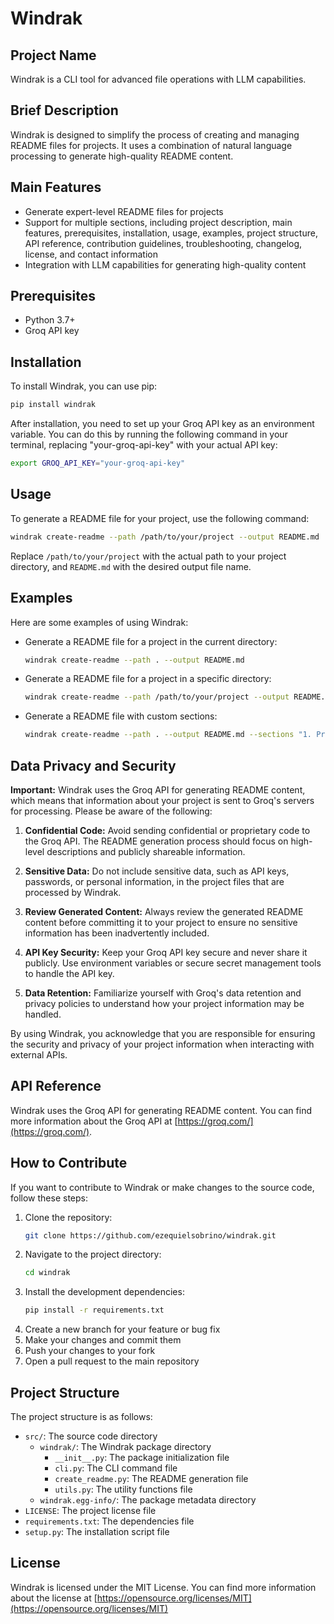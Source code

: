# Windrak

## Project Name
Windrak is a CLI tool for advanced file operations with LLM capabilities.

## Brief Description
Windrak is designed to simplify the process of creating and managing README files for projects. It uses a combination of natural language processing to generate high-quality README content.

## Main Features
* Generate expert-level README files for projects
* Support for multiple sections, including project description, main features, prerequisites, installation, usage, examples, project structure, API reference, contribution guidelines, troubleshooting, changelog, license, and contact information
* Integration with LLM capabilities for generating high-quality content

## Prerequisites
* Python 3.7+
* Groq API key

## Installation
To install Windrak, you can use pip:

```bash
pip install windrak
```

After installation, you need to set up your Groq API key as an environment variable. You can do this by running the following command in your terminal, replacing "your-groq-api-key" with your actual API key:

```bash
export GROQ_API_KEY="your-groq-api-key"
```

## Usage
To generate a README file for your project, use the following command:
```bash
windrak create-readme --path /path/to/your/project --output README.md
```
Replace `/path/to/your/project` with the actual path to your project directory, and `README.md` with the desired output file name.

## Examples
Here are some examples of using Windrak:

* Generate a README file for a project in the current directory:
  ```bash
  windrak create-readme --path . --output README.md
  ```
* Generate a README file for a project in a specific directory:
  ```bash
  windrak create-readme --path /path/to/your/project --output README.md
  ```
* Generate a README file with custom sections:
  ```bash
  windrak create-readme --path . --output README.md --sections "1. Project Name, 2. Brief Description, 3. Main Features"
  ```

## Data Privacy and Security
**Important:** Windrak uses the Groq API for generating README content, which means that information about your project is sent to Groq's servers for processing. Please be aware of the following:

1. **Confidential Code:** Avoid sending confidential or proprietary code to the Groq API. The README generation process should focus on high-level descriptions and publicly shareable information.

2. **Sensitive Data:** Do not include sensitive data, such as API keys, passwords, or personal information, in the project files that are processed by Windrak.

3. **Review Generated Content:** Always review the generated README content before committing it to your project to ensure no sensitive information has been inadvertently included.

4. **API Key Security:** Keep your Groq API key secure and never share it publicly. Use environment variables or secure secret management tools to handle the API key.

5. **Data Retention:** Familiarize yourself with Groq's data retention and privacy policies to understand how your project information may be handled.

By using Windrak, you acknowledge that you are responsible for ensuring the security and privacy of your project information when interacting with external APIs.

## API Reference
Windrak uses the Groq API for generating README content. You can find more information about the Groq API at [https://groq.com/](https://groq.com/).

## How to Contribute
If you want to contribute to Windrak or make changes to the source code, follow these steps:

1. Clone the repository:
   ```bash
   git clone https://github.com/ezequielsobrino/windrak.git
   ```
2. Navigate to the project directory:
   ```bash
   cd windrak
   ```
3. Install the development dependencies:
   ```bash
   pip install -r requirements.txt
   ```
4. Create a new branch for your feature or bug fix
5. Make your changes and commit them
6. Push your changes to your fork
7. Open a pull request to the main repository

## Project Structure
The project structure is as follows:

* `src/`: The source code directory
  * `windrak/`: The Windrak package directory
    * `__init__.py`: The package initialization file
    * `cli.py`: The CLI command file
    * `create_readme.py`: The README generation file
    * `utils.py`: The utility functions file
  * `windrak.egg-info/`: The package metadata directory
* `LICENSE`: The project license file
* `requirements.txt`: The dependencies file
* `setup.py`: The installation script file

## License
Windrak is licensed under the MIT License. You can find more information about the license at [https://opensource.org/licenses/MIT](https://opensource.org/licenses/MIT)